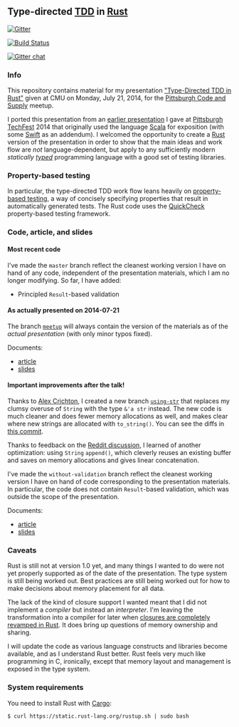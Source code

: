 ## Type-directed [TDD](http://en.wikipedia.org/wiki/Test-driven_development) in [Rust](http://www.rust-lang.org/)

[![Gitter](https://badges.gitter.im/Join%20Chat.svg)](https://gitter.im/FranklinChen/type-directed-tdd-rust?utm_source=badge&utm_medium=badge&utm_campaign=pr-badge&utm_content=badge)

[![Build Status](https://travis-ci.org/FranklinChen/type-directed-tdd-rust.png)](https://travis-ci.org/FranklinChen/type-directed-tdd-rust)

[![Gitter chat](https://badges.gitter.im/FranklinChen/type-directed-tdd-rust.png)](https://gitter.im/FranklinChen/type-directed-tdd-rust)

### Info

This repository contains material for my presentation ["Type-Directed TDD in Rust"](http://www.meetup.com/Pittsburgh-Code-Supply/events/183483622/) given at CMU on Monday, July 21, 2014, for the [Pittsburgh Code and Supply](http://www.codeandsupply.co/) meetup.

I ported this presentation from an [earlier presentation](https://github.com/FranklinChen/talk-on-type-directed-tdd-using-fizzbuzz) I gave at [Pittsburgh TechFest](http://pghtechfest.com/) 2014 that originally used the language [Scala](http://scala-lang.org/) for exposition (with some [Swift](http://developer.apple.com/swift/) as an addendum). I welcomed the opportunity to create a [Rust](http://www.rust-lang.org/) version of the presentation in order to show that the main ideas and work flow are *not* language-dependent, but apply to any sufficiently modern *statically [typed](http://en.wikipedia.org/wiki/Type_system)* programming language with a good set of testing libraries.

### Property-based testing

In particular, the type-directed TDD work flow leans heavily on [property-based testing](http://en.wikipedia.org/wiki/QuickCheck), a way of concisely specifying properties that result in automatically generated tests. The Rust code uses the [QuickCheck](https://github.com/BurntSushi/quickcheck) property-based testing framework.

### Code, article, and slides

#### Most recent code

I've made the `master` branch reflect the cleanest working version I have on hand of any code, independent of the presentation materials, which I am no longer modifying. So far, I have added:

- Principled `Result`-based validation

#### As actually presented on 2014-07-21

The branch [`meetup`](https://github.com/FranklinChen/type-directed-tdd-rust/tree/meetup) will always contain the version of the materials as of the *actual presentation* (with only minor typos fixed).

Documents:

- [article](https://github.com/FranklinChen/type-directed-tdd-rust/blob/meetup/presentation/article.pdf)
- [slides](https://github.com/FranklinChen/type-directed-tdd-rust/blob/meetup/presentation/presentation.pdf)

#### Important improvements after the talk!

Thanks to [Alex Crichton](https://github.com/alexcrichton), I created a new branch [`using-str`](https://github.com/FranklinChen/type-directed-tdd-rust/tree/using-str) that replaces my clumsy overuse of `String` with the type `&'a str` instead. The new code is much cleaner and does fewer memory allocations as well, and makes clear where new strings are allocated with `to_string()`. You can see the diffs in [this commit](https://github.com/FranklinChen/type-directed-tdd-rust/commit/6db41f90b522dc3d814dc10fbfa014d1a13e4e05).

Thanks to feedback on the [Reddit discussion](http://www.reddit.com/r/rust/comments/2bcwua/type_driven_tdd_in_rust/), I learned of another optimization: using `String` `append()`, which cleverly reuses an existing buffer and saves on memory allocations and gives linear concatenation.

I've made the `without-validation` branch reflect the cleanest working version I have on hand of code corresponding to the presentation materials. In particular, the code does not contain `Result`-based validation, which was outside the scope of the presentation.

Documents:

- [article](https://github.com/FranklinChen/type-directed-tdd-rust/blob/master/presentation/article.pdf)
- [slides](https://github.com/FranklinChen/type-directed-tdd-rust/blob/master/presentation/presentation.pdf)

### Caveats

Rust is still not at version 1.0 yet, and many things I wanted to do were not yet properly supported as of the date of the presentation. The type system is still being worked out. Best practices are still being worked out for how to make decisions about memory placement for all data.

The lack of the kind of closure support I wanted meant that I did not implement a *compiler* but instead an *interpreter*. I'm leaving the transformation into a compiler for later when [closures are completely revamped in Rust](https://github.com/rust-lang/rfcs/blob/master/active/0044-closures.md). It does bring up questions of memory ownership and sharing.

I will update the code as various language constructs and libraries become available, and as I understand Rust better. Rust feels very much like programming in C, ironically, except that memory layout and management is exposed in the type system.

### System requirements

You need to install Rust with [Cargo](http://crates.io/):

```
$ curl https://static.rust-lang.org/rustup.sh | sudo bash
```

